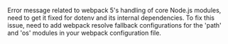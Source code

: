 Error message related to webpack 5's handling of core Node.js modules, need to get it fixed for dotenv and its internal dependencies.
To fix this issue, need to add webpack resolve fallback configurations for the 'path' and 'os' modules in your webpack configuration file.